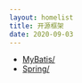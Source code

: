 ```yaml
---
layout: homelist
title: 开源框架
date: 2020-09-03
---
```


* [MyBatis/](/dict/opensource/mybatis/?%E5%BC%80%E6%BA%90%E6%A1%86%E6%9E%B6%2CMyBatis)
* [Spring/](/dict/opensource/spring/?%E5%BC%80%E6%BA%90%E6%A1%86%E6%9E%B6%2CSpring)
